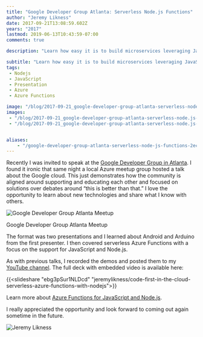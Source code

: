```yaml
---
title: "Google Developer Group Atlanta: Serverless Node.js Functions"
author: "Jeremy Likness"
date: 2017-09-21T13:08:59.602Z
years: "2017"
lastmod: 2019-06-13T10:43:59-07:00
comments: true

description: "Learn how easy it is to build microservices leveraging JavaScript and Node.js with Azure Functions, Logic Apps, and Application Insights."

subtitle: "Learn how easy it is to build microservices leveraging JavaScript and Node.js with Azure Functions, Logic Apps, and Application Insights."
tags:
 - Nodejs 
 - JavaScript 
 - Presentation 
 - Azure 
 - Azure Functions 

image: "/blog/2017-09-21_google-developer-group-atlanta-serverless-node.js-functions/images/1.jpeg" 
images:
 - "/blog/2017-09-21_google-developer-group-atlanta-serverless-node.js-functions/images/1.jpeg" 
 - "/blog/2017-09-21_google-developer-group-atlanta-serverless-node.js-functions/images/2.gif" 


aliases:
    - "/google-developer-group-atlanta-serverless-node-js-functions-2ec8d987a4b1"
---
```


Recently I was invited to speak at the [Google Developer Group in Atlanta](https://www.meetup.com/gdg-atlanta/events/239234548/). I found it ironic that same night a local Azure meetup group hosted a talk about the Google cloud. This just demonstrates how the community is aligned around supporting and educating each other and focused on solutions over debates around “this is better than that.” I love the opportunity to learn about new technologies and share what I know with others.

![Google Developer Group Atlanta Meetup](/blog/2017-09-21_google-developer-group-atlanta-serverless-node.js-functions/images/1.jpeg)
<figcaption>Google Developer Group Atlanta Meetup</figcaption>

The format was two presentations and I learned about Android and Arduino from the first presenter. I then covered serverless Azure Functions with a focus on the support for JavaScript and Node.js.

As with previous talks, I recorded the demos and posted them to my <i class="fab fa-youtube"></i> [YouTube channel](https://www.youtube.com/user/MrLikness). The full deck with embedded video is available here:

{{<slideshare "ebg3pSur1NLDcd" "jeremylikness/code-first-in-the-cloud-serverless-azure-functions-with-nodejs">}}

Learn more about [Azure Functions for JavaScript and Node.js](https://jlik.me/bgb).

I really appreciated the opportunity and look forward to coming out again sometime in the future.

![Jeremy Likness](/blog/2017-09-21_google-developer-group-atlanta-serverless-node.js-functions/images/2.gif)
